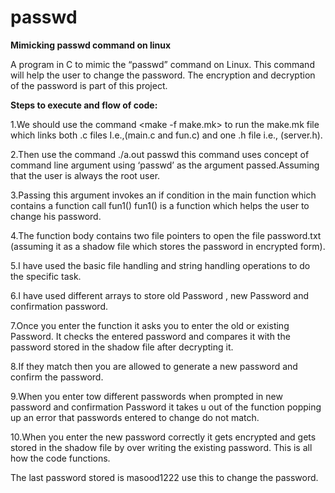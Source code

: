 # passwd
**Mimicking passwd command on linux**

A program in C to mimic the “passwd” command on Linux. This command will help the user to change the password. The encryption and decryption of the password is part of this project.


**Steps to execute and flow of code:**

1.We should use the command <make -f make.mk> to run the make.mk file which links both .c files I.e.,(main.c and fun.c) and one .h file i.e., (server.h).
  
2.Then use the command ./a.out passwd this command uses concept of command line argument using ‘passwd’ as the argument passed.Assuming that the user is always the root user.
  
3.Passing this argument invokes an if condition in the main function which contains a function call fun1() 
fun1() is a function which helps the user to change his password. 
  
4.The function body contains two file pointers to open the file password.txt (assuming it as a shadow file which stores the password in encrypted form).
  
5.I have used the basic file handling and string handling operations to do the specific task.
  
6.I have used different arrays to store old Password , new Password and confirmation password.
  
7.Once you enter the function it asks you to enter the old or existing Password. It checks the entered password and compares it with the password stored in the shadow file after decrypting it.
  
8.If they match then you are allowed to generate a new password and confirm the password.
  
9.When you enter tow different passwords when prompted in new password and confirmation Password it takes u out of the function popping up an error that passwords entered to change do not match.
  
10.When you enter the new password correctly it gets encrypted and gets stored in the shadow file by over writing the existing password.
This is all how the code functions.

The last password stored is masood1222 use this to change the password.
